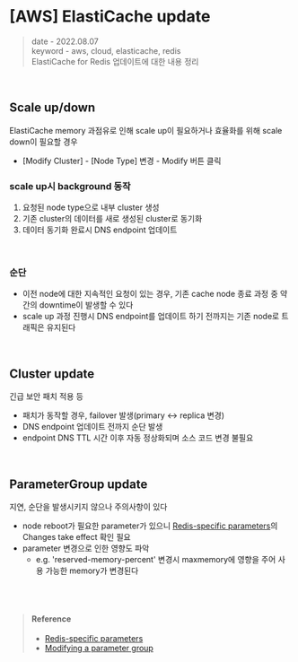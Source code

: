 # [AWS] ElastiCache update
> date - 2022.08.07  
> keyword - aws, cloud, elasticache, redis  
> ElastiCache for Redis 업데이트에 대한 내용 정리  

<br>

## Scale up/down
ElastiCache memory 과점유로 인해 scale up이 필요하거나 효율화를 위해 scale down이 필요할 경우
* [Modify Cluster] - [Node Type] 변경 - Modify 버튼 클릭

### scale up시 background 동작
1. 요청된 node type으로 내부 cluster 생성
2. 기존 cluster의 데이터를 새로 생성된 cluster로 동기화
3. 데이터 동기화 완료시 DNS endpoint 업데이트

<br>

### 순단
* 이전 node에 대한 지속적인 요청이 있는 경우, 기존 cache node 종료 과정 중 약간의 downtime이 발생할 수 있다
* scale up 과정 진행시 DNS endpoint를 업데이트 하기 전까지는 기존 node로 트래픽은 유지된다


<br>

## Cluster update
긴급 보안 패치 적용 등

* 패치가 동작할 경우, failover 발생(primary <-> replica 변경)
* DNS endpoint 업데이트 전까지 순단 발생
* endpoint DNS TTL 시간 이후 자동 정상화되며 소스 코드 변경 불필요


<br>

## ParameterGroup update
지연, 순단을 발생시키지 않으나 주의사항이 있다

* node reboot가 필요한 parameter가 있으니 [Redis-specific parameters](https://docs.aws.amazon.com/AmazonElastiCache/latest/red-ug/ParameterGroups.Redis.html)의 Changes take effect 확인 필요
* parameter 변경으로 인한 영향도 파악
  * e.g. 'reserved-memory-percent' 변경시 maxmemory에 영향을 주어 사용 가능한 memory가 변경된다


<br><br>

> #### Reference
> * [Redis-specific parameters](https://docs.aws.amazon.com/AmazonElastiCache/latest/red-ug/ParameterGroups.Redis.html)
> * [Modifying a parameter group](https://docs.aws.amazon.com/AmazonElastiCache/latest/red-ug/ParameterGroups.Modifying.html)
